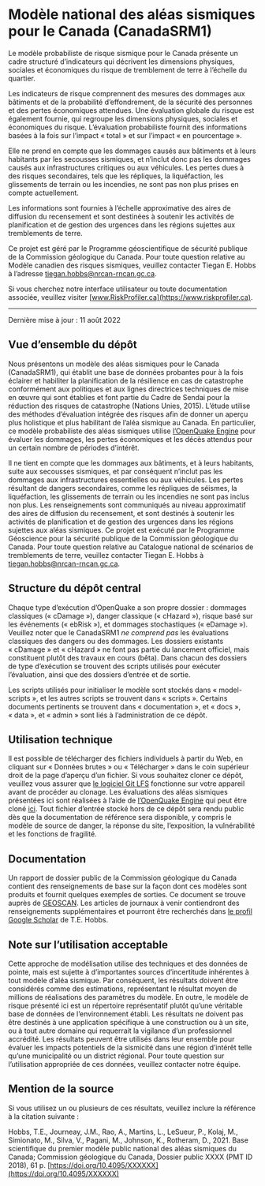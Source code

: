 # Modèle national des aléas sismiques pour le Canada (CanadaSRM1)

Le modèle probabiliste de risque sismique pour le Canada présente un cadre structuré d’indicateurs qui décrivent les dimensions physiques, sociales et économiques du risque de tremblement de terre à l’échelle du quartier.

Les indicateurs de risque comprennent des mesures des dommages aux bâtiments et de la probabilité d’effondrement, de la sécurité des personnes et des pertes économiques attendues. Une évaluation globale du risque est également fournie, qui regroupe les dimensions physiques, sociales et économiques du risque. L’évaluation probabiliste fournit des informations basées à la fois sur l’impact « total » et sur l’impact « en pourcentage ».

Elle ne prend en compte que les dommages causés aux bâtiments et à leurs habitants par les secousses sismiques, et n’inclut donc pas les dommages causés aux infrastructures critiques ou aux véhicules. Les pertes dues à des risques secondaires, tels que les répliques, la liquéfaction, les glissements de terrain ou les incendies, ne sont pas non plus prises en compte actuellement.

Les informations sont fournies à l’échelle approximative des aires de diffusion du recensement et sont destinées à soutenir les activités de planification et de gestion des urgences dans les régions sujettes aux tremblements de terre.

Ce projet est géré par le Programme géoscientifique de sécurité publique de la Commission géologique du Canada. Pour toute question relative au Modèle canadien des risques sismiques, veuillez contacter Tiegan E. Hobbs à l’adresse tiegan.hobbs@nrcan-rncan.gc.ca.

Si vous cherchez notre interface utilisateur ou toute documentation associée, veuillez visiter [www.RiskProfiler.ca](https://www.riskprofiler.ca).

---

Dernière mise à jour : 11 août 2022

## Vue d’ensemble du dépôt

Nous présentons un modèle des aléas sismiques pour le Canada (CanadaSRM1), qui établit une base de données probantes pour à la fois éclairer et habiliter la planification de la résilience en cas de catastrophe conformément aux politiques et aux lignes directrices techniques de mise en œuvre qui sont établies et font partie du Cadre de Sendai pour la réduction des risques de catastrophe (Nations Unies, 2015). L’étude utilise des méthodes d’évaluation intégrée des risques afin de donner un aperçu plus holistique et plus habilitant de l’aléa sismique au Canada. En particulier, ce modèle probabiliste des aléas sismiques utilise [l’OpenQuake Engine](https://www.globalquakemodel.org/openquake) pour évaluer les dommages, les pertes économiques et les décès attendus pour un certain nombre de périodes d’intérêt.

Il ne tient en compte que les dommages aux bâtiments, et à leurs habitants, suite aux secousses sismiques, et par conséquent n’inclut pas les dommages aux infrastructures essentielles ou aux véhicules. Les pertes résultant de dangers secondaires, comme les répliques de séismes, la liquéfaction, les glissements de terrain ou les incendies ne sont pas inclus non plus. Les renseignements sont communiqués au niveau approximatif des aires de diffusion du recensement, et sont destinés à soutenir les activités de planification et de gestion des urgences dans les régions sujettes aux aléas sismiques. Ce projet est exécuté par le Programme Géoscience pour la sécurité publique de la Commission géologique du Canada. Pour toute question relative au Catalogue national de scénarios de tremblements de terre, veuillez contacter Tiegan E. Hobbs à tiegan.hobbs@nrcan-rncan.gc.ca.

## Structure du dépôt central

Chaque type d’exécution d’OpenQuake a son propre dossier : dommages classiques (« cDamage »), danger classique (« cHazard »), risque basé sur les événements (« ebRisk »), et dommages stochastiques (« eDamage »). Veuillez noter que le CanadaSRM1 *ne comprend pas* les évaluations classiques des dangers ou des dommages. Les dossiers existants « cDamage » et « cHazard » ne font pas partie du lancement officiel, mais constituent plutôt des travaux en cours (bêta). Dans chacun des dossiers de type d’exécution se trouvent des scripts utilisés pour exécuter l’évaluation, ainsi que des dossiers d’entrée et de sortie.

Les scripts utilisés pour initialiser le modèle sont stockés dans « model-scripts », et les autres scripts se trouvent dans « scripts ». Certains documents pertinents se trouvent dans « documentation », et « docs », « data », et « admin » sont liés à l’administration de ce dépôt.

## Utilisation technique

Il est possible de télécharger des fichiers individuels à partir du Web, en cliquant sur « Données brutes » ou « Télécharger » dans le coin supérieur droit de la page d’aperçu d’un fichier. Si vous souhaitez cloner ce dépôt, veuillez vous assurer que [le logiciel Git LFS](https://git-lfs.github.com/) fonctionne sur votre appareil avant de procéder au clonage. Les évaluations des aléas sismiques présentées ici sont réalisées à l’aide de [l’OpenQuake Engine](https://www.globalquakemodel.org/openquake) qui peut être cloné [ici](https://github.com/gem/oq-engine). Tout fichier d’entrée stocké hors de ce dépôt sera rendu public dès que la documentation de référence sera disponible, y compris le modèle de source de danger, la réponse du site, l’exposition, la vulnérabilité et les fonctions de fragilité.

## Documentation

Un rapport de dossier public de la Commission géologique du Canada contient des renseignements de base sur la façon dont ces modèles sont produits et fournit quelques exemples de sorties. Ce document se trouve auprès de [GEOSCAN](https://geoscan.nrcan.gc.ca/). Les articles de journaux à venir contiendront des renseignements supplémentaires et pourront être recherchés dans [le profil Google Scholar](https://scholar.google.ca/citations?user=0hqT-owAAAAJ&hl=en&oi=ao) de T.E. Hobbs.

## Note sur l’utilisation acceptable

Cette approche de modélisation utilise des techniques et des données de pointe, mais est sujette à d’importantes sources d’incertitude inhérentes à tout modèle d’aléa sismique. Par conséquent, les résultats doivent être considérés comme des estimations, représentant le résultat moyen de millions de réalisations des paramètres du modèle. En outre, le modèle de risque présenté ici est un répertoire représentatif plutôt qu’une véritable base de données de l’environnement établi. Les résultats ne doivent pas être destinés à une application spécifique à une construction ou à un site, ou à tout autre domaine qui requerrait la vigilance d’un professionnel accrédité. Les résultats peuvent être utilisés dans leur ensemble pour évaluer les impacts potentiels de la sismicité dans une région d’intérêt telle qu’une municipalité ou un district régional. Pour toute question sur l’utilisation appropriée de ces données, veuillez contacter notre équipe.

## Mention de la source

Si vous utilisez un ou plusieurs de ces résultats, veuillez inclure la référence à la citation suivante :

Hobbs, T.E., Journeay, J.M., Rao, A., Martins, L., LeSueur, P., Kolaj, M., Simionato, M., Silva, V., Pagani, M., Johnson, K., Rotheram, D., 2021. Base scientifique du premier modèle public national des aléas sismiques du Canada; Commission géologique du Canada, Dossier public XXXX (PMT ID 2018), 61 p. [https://doi.org/10.4095/XXXXXX](https://doi.org/10.4095/XXXXXX)
